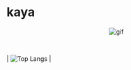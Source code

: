 # kaya
<p align="center" >
<img src="https://github.com/HALILKAYAA/kaya/blob/main/logo.gif?raw=true" alt="gif" >
</p>

<br>

| ![Top Langs](https://github-readme-stats.vercel.app/api/top-langs/?username=HALILKAYAA&hide_langs_below=1&hide_border=true&hide=html,shaderlab,hlsl,c%23,css&langs_count=4&show_icons=true&title_color=0A84FF&icon_color=3080ed&text_color=000000&bg_color=ffffff) |
